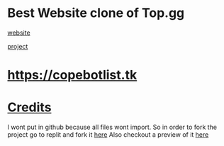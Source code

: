 # Best Website clone of Top.gg
[website](https://copebotlist.tk)


[project](https://replit.com/@JakeJoker/Discord-Topgg-Website-v2)

# https://copebotlist.tk

# [Credits](top.gg)


I wont put in github because all files wont import. So in order to fork the project go to replit and fork it [here](https://replit.com/@JakeJoker/Discord-Topgg-Website-v2) Also checkout a preview of it [here](https://copebotlist.tk)
